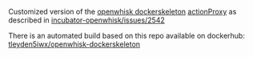 Customized version of the [openwhisk dockerskeleton](https://hub.docker.com/r/openwhisk/dockerskeleton/~/dockerfile/) [actionProxy](https://github.com/apache/incubator-openwhisk/blob/master/core/actionProxy/Dockerfile) as described in [incubator-openwhisk/issues/2542](https://github.com/apache/incubator-openwhisk/issues/2542)

There is an automated build based on this repo available on dockerhub: [tleyden5iwx/openwhisk-dockerskeleton](https://hub.docker.com/r/tleyden5iwx/openwhisk-dockerskeleton/)
